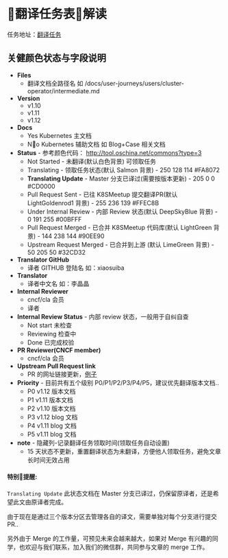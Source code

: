 # 翻译任务表解读

任务地址：[翻译任务](https://docs.google.com/spreadsheets/d/1cF5ULp0-_Sw8HqiZXCk6nfBC0nq5NM-QboZ4tV7EopA/edit#gid=196779105)

## 关健颜色状态与字段说明

- **Files**
  - 翻译文档全路径名 如 /docs/user-journeys/users/cluster-operator/intermediate.md
- **Version**
  - v1.10
  - v1.11
  - v1.12
- **Docs**
  - Yes Kubernetes 主文档
  - No Kubernetes 辅助文档 如 Blog+Case 相关文档
- **Status** - 参考颜色代码： http://tool.oschina.net/commons?type=3
  - Not Started  - 未翻译(默认白色背景) 可领取任务
  - Translating  - 领取任务状态(默认 Salmon 背景) -  250 128 114	#FA8072
  - **Translating Update** - Master 分支已译过(需要按版本更新) -  205 0 0	#CD0000
  - Pull Request Sent - 已往 K8SMeetup 提交翻译PR(默认 LightGoldenrod1 背景) - 255 236 139	#FFEC8B
  - Under Internal Review - 内部 Review 状态(默认 DeepSkyBlue 背景) - 0 191 255	#00BFFF
  - Pull Request Merged - 已合并 K8SMeetup 代码库(默认 LightGreen 背景) - 144 238 144	#90EE90
  - Upstream Request Merged - 已合并到上游 (默认 LimeGreen 背景) - 50 205 50	#32CD32
- **Translator GitHub**
  - 译者 GITHUB 登陆名 如：xiaosuiba
- **Translator**
  - 译者中文名 如：李晶晶
- **Internal Reviewer**
  - cncf/cla 会员
  - 译者
- **Internal Review Status** - 内部 review 状态，一般用于自纠自查
  - Not start 未检查
  - Reviewing 检查中
  - Done 已完成校验
- **PR Reviewer(CNCF member)**
  - cncf/cla 会员
- **Upstream Pull Request link**
  - PR 的网址链接更新，[例子](https://github.com/kubernetes/kubernetes-docs-zh/pull/574)
- **Priority** - 目前共有五个级别 P0/P1/P2/P3/P4/P5，建议优先翻译版本文档..
  - P0 v1.12 版本文档
  - P1 v1.11 版本文档
  - P2 v1.10 版本文档
  - P3 v1.12 blog 文档
  - P4 v1.11 blog 文档
  - P5 v1.11 blog 文档
- **note** - 隐藏列-记录翻译任务领取时间(领取任务自动设置)
  - 15 天状态不更新，重置翻译状态为未翻译，方便他人领取任务，避免文章长时间无效占用

#### 特别提醒:

`Translating Update` 此状态文档在 Master 分支已译过，仍保留原译者，还是希望此文由原译者完成。

由于现在是通过三个版本分区去管理各自的译文，需要单独对每个分支进行提交 PR..

另外由于 Merge 的工作量，可预见未来会越来越大，如果对 Merge 有兴趣的同学，也欢迎与我们联系，加入我们的微信群，共同参与文章的 merge 工作。